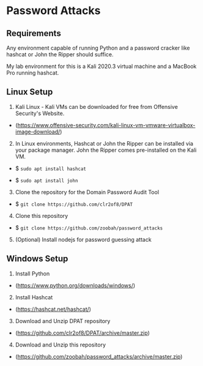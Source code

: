 # Password Attacks

## Requirements
Any environment capable of running Python and a password cracker like hashcat or John the Ripper should suffice.

My lab environment for this is a Kali 2020.3 virtual machine and a MacBook Pro running hashcat.

## Linux Setup
1. Kali Linux - Kali VMs can be downloaded for free from Offensive Security's Website.

* (https://www.offensive-security.com/kali-linux-vm-vmware-virtualbox-image-download/)

2. In Linux environments, Hashcat or John the Ripper can be installed via your package manager. John the Ripper comes pre-installed on the Kali VM.

* $ ```sudo apt install hashcat``` 

* $ ```sudo apt install john```

3. Clone the repository for the Domain Password Audit Tool

* $ ```git clone https://github.com/clr2of8/DPAT```

4. Clone this repository

* $ ```git clone https://github.com/zoobah/password_attacks```

5. (Optional) Install nodejs for password guessing attack

## Windows Setup

1. Install Python

* (https://www.python.org/downloads/windows/)

2. Install Hashcat

* (https://hashcat.net/hashcat/)

3. Download and Unzip DPAT repository

* (https://github.com/clr2of8/DPAT/archive/master.zip)

4. Download and Unzip this repository

* (https://github.com/zoobah/password_attacks/archive/master.zip)

